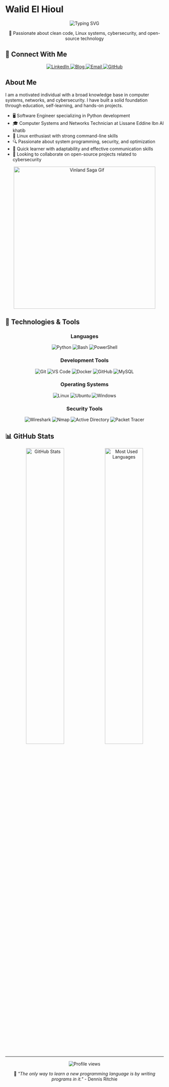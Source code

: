 # Walid El Hioul

<div align="center">
  <img src="https://readme-typing-svg.demolab.com?font=Fira+Code&weight=700&size=30&pause=1000&color=FF0000&center=true&vCenter=true&random=false&width=600&lines=Software+Engineer;Linux+Enthusiast;Problem+Solver;Open+Source+Contributor;Network+Technician" alt="Typing SVG" />
  
  <p>🌱 Passionate about clean code, Linux systems, cybersecurity, and open-source technology</p>
</div>

## 🔗 Connect With Me

<div align="center">
  <a href="https://www.linkedin.com/in/walid-el-hioul">
    <img src="https://img.shields.io/badge/LinkedIn-Connect-FFFFFF?style=for-the-badge&logo=linkedin&logoColor=white&color=FF0000" alt="LinkedIn" />
  </a>
  <a href="https://walid-el-hioul.github.io">
    <img src="https://img.shields.io/badge/Personal_Blog-Visit-FFFFFF?style=for-the-badge&logo=blogger&logoColor=white&color=FF0000" alt="Blog" />
  </a>
  <a href="mailto:walidelhioul@outlook.com">
    <img src="https://img.shields.io/badge/Email-Contact-FFFFFF?style=for-the-badge&logo=microsoft-outlook&logoColor=white&color=FF0000" alt="Email" />
  </a>
  <a href="https://github.com/Walid-El-Hioul">
    <img src="https://img.shields.io/badge/GitHub-Follow-FFFFFF?style=for-the-badge&logo=github&logoColor=white&color=FF0000" alt="GitHub" />
  </a>
</div>

## About Me

I am a motivated individual with a broad knowledge base in computer systems, networks, and cybersecurity. I have built a solid foundation through education, self-learning, and hands-on projects.

- 🖥️ Software Engineer specializing in Python development
- 🎓 Computer Systems and Networks Technician at Lissane Eddine Ibn Al khatib
- 🐧 Linux enthusiast with strong command-line skills
- 🔍 Passionate about system programming, security, and optimization
- 🌱 Quick learner with adaptability and effective communication skills
- 👯 Looking to collaborate on open-source projects related to cybersecurity

<div align="center">
  <img src="https://media1.tenor.com/m/-HjUievG4yQAAAAd/thors-vinland-saga.gif" alt="Vinland Saga Gif" width="450" />
</div>

## 🔧 Technologies & Tools

<div align="center">

### Languages
<p>
  <img src="https://img.shields.io/badge/Python-FFFFFF?style=for-the-badge&logo=python&logoColor=FF0000" alt="Python" />
  <img src="https://img.shields.io/badge/Bash-FFFFFF?style=for-the-badge&logo=gnu-bash&logoColor=FF0000" alt="Bash" />
  <img src="https://img.shields.io/badge/PowerShell-FFFFFF?style=for-the-badge&logo=powershell&logoColor=FF0000" alt="PowerShell" />
</p>

### Development Tools
<p>
  <img src="https://img.shields.io/badge/Git-FFFFFF?style=for-the-badge&logo=git&logoColor=FF0000" alt="Git" />
  <img src="https://img.shields.io/badge/VS_Code-FFFFFF?style=for-the-badge&logo=visual-studio-code&logoColor=FF0000" alt="VS Code" />
  <img src="https://img.shields.io/badge/Docker-FFFFFF?style=for-the-badge&logo=docker&logoColor=FF0000" alt="Docker" />
  <img src="https://img.shields.io/badge/GitHub-FFFFFF?style=for-the-badge&logo=github&logoColor=FF0000" alt="GitHub" />
  <img src="https://img.shields.io/badge/MySQL-FFFFFF?style=for-the-badge&logo=mysql&logoColor=FF0000" alt="MySQL" />
</p>

### Operating Systems
<p>
  <img src="https://img.shields.io/badge/Linux-FFFFFF?style=for-the-badge&logo=linux&logoColor=FF0000" alt="Linux" />
  <img src="https://img.shields.io/badge/Ubuntu-FFFFFF?style=for-the-badge&logo=ubuntu&logoColor=FF0000" alt="Ubuntu" />
  <img src="https://img.shields.io/badge/Windows-FFFFFF?style=for-the-badge&logo=windows&logoColor=FF0000" alt="Windows" />
</p>

### Security Tools
<p>
  <img src="https://img.shields.io/badge/Wireshark-FFFFFF?style=for-the-badge&logo=wireshark&logoColor=FF0000" alt="Wireshark" />
  <img src="https://img.shields.io/badge/Nmap-FFFFFF?style=for-the-badge&logo=nmap&logoColor=FF0000" alt="Nmap" />
  <img src="https://img.shields.io/badge/Active_Directory-FFFFFF?style=for-the-badge&logo=microsoft&logoColor=FF0000" alt="Active Directory" />
  <img src="https://img.shields.io/badge/Packet_Tracer-FFFFFF?style=for-the-badge&logo=cisco&logoColor=FF0000" alt="Packet Tracer" />
</p>

</div>

## 📊 GitHub Stats

<div align="center">
  <!-- Using github-readme-stats with custom colors for clean red/white/black scheme -->
  <img width="49%" src="https://github-readme-stats.vercel.app/api?username=Walid-El-Hioul&show_icons=true&hide_border=true&bg_color=0D1117&title_color=FF0000&text_color=FFFFFF&icon_color=FF0000" alt="GitHub Stats" />
  <img width="49%" src="https://github-readme-stats.vercel.app/api/top-langs/?username=Walid-El-Hioul&layout=compact&hide_border=true&bg_color=0D1117&title_color=FF0000&text_color=FFFFFF" alt="Most Used Languages" />
</div>

---

<div align="center">
  <img src="https://komarev.com/ghpvc/?username=Walid-El-Hioul&color=FF0000&style=flat-square" alt="Profile views" />
  
  <p>💬 <i>"The only way to learn a new programming language is by writing programs in it."</i> - Dennis Ritchie</p>
</div>
